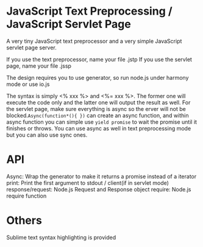 JavaScript Text Preprocessing / JavaScript Servlet Page
====

A very tiny JavaScript text preprocessor and a very simple JavaScript servlet page server.

If you use the text preprocessor, name your file .jstp
If you use the servlet page, name your file .jssp

The design requires you to use generator, so run node.js under harmony mode or use io.js

The syntax is simply <% xxx %> and <%= xxx %>. The former one will execute the code only and the latter one will output the result as well. 
For the servlet page, make sure everything is async so the erver will not be blocked.`Async(function*(){ })` can create an async function, and within async function you can simple use `yield promise` to wait the promise until it finishes or throws. You can use async as well in text preprocessing mode but you can also use sync ones.

API
===

Async: Wrap the generator to make it returns a promise instead of a iterator
print: Print the first argument to stdout / client(if in servlet mode)
response/request: Node.js Request and Response object
require: Node.js require function

Others
===
Sublime text syntax highlighting is provided
